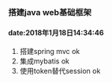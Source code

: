 ### 搭建java web基础框架

#### date:2018年1月18日14:34:46
1. 搭建spring mvc ok
2. 集成mybatis ok
3. 使用token替代session ok
